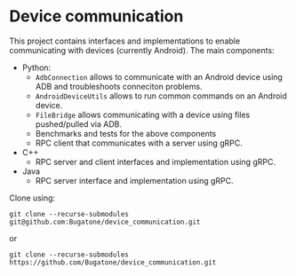 # Device communication

This project contains interfaces and implementations to enable communicating with devices (currently Android).
The main components:
- Python:
	- `AdbConnection` allows to communicate with an Android device using ADB and troubleshoots conneciton problems.
	- `AndroidDeviceUtils` allows to run common commands on an Android device.
	- `FileBridge` allows communicating with a device using files pushed/pulled via ADB.
	- Benchmarks and tests for the above components
	- RPC client that communicates with a server using gRPC.
- C++
	- RPC server and client interfaces and implementation using gRPC.
- Java
	- RPC server interface and implementation using gRPC.


Clone using:

`git clone --recurse-submodules git@github.com:Bugatone/device_communication.git`

or 

`git clone --recurse-submodules https://github.com/Bugatone/device_communication.git`
